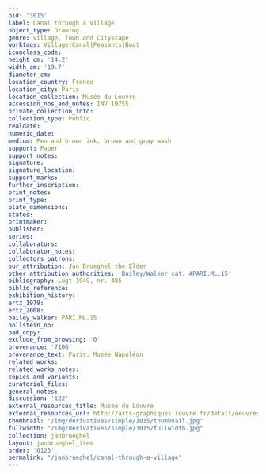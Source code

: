 ```yaml
---
pid: '3015'
label: Canal through a Village
object_type: Drawing
genre: Village, Town and Cityscape
worktags: Village|Canal|Peasants|Boat
iconclass_code:
height_cm: '14.2'
width_cm: '19.7'
diameter_cm:
location_country: France
location_city: Paris
location_collection: Musée du Louvre
accession_nos_and_notes: INV 19755
private_collection_info:
collection_type: Public
realdate:
numeric_date:
medium: Pen and brown ink, brown and gray wash
support: Paper
support_notes:
signature:
signature_location:
support_marks:
further_inscription:
print_notes:
print_type:
plate_dimensions:
states:
printmaker:
publisher:
series:
collaborators:
collaborator_notes:
collectors_patrons:
our_attribution: Jan Brueghel the Elder
other_attribution_authorities: 'Bailey/Walker cat. #PARI.ML.15'
bibliography: Lugt 1949, nr. 485
biblio_reference:
exhibition_history:
ertz_1979:
ertz_2008:
bailey_walker: PARI.ML.15
hollstein_no:
bad_copy:
exclude_from_browsing: '0'
provenance: '7106'
provenance_text: Paris, Musée Napoléon
related_works:
related_works_notes:
copies_and_variants:
curatorial_files:
general_notes:
discussion: '122'
external_resources_title: Musée du Louvre
external_resources_url: http://arts-graphiques.louvre.fr/detail/oeuvres/1/109897-Canal-traversant-un-village-anime-de-petites-figures
thumbnail: "/img/derivatives/simple/3015/thumbnail.jpg"
fullwidth: "/img/derivatives/simple/3015/fullwidth.jpg"
collection: janbrueghel
layout: janbrueghel_item
order: '0123'
permalink: "/janbrueghel/canal-through-a-village"
---
```

